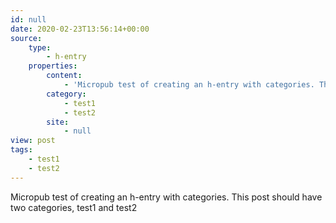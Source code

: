 ```yaml
---
id: null
date: 2020-02-23T13:56:14+00:00
source:
    type:
        - h-entry
    properties:
        content:
            - 'Micropub test of creating an h-entry with categories. This post should have two categories, test1 and test2'
        category:
            - test1
            - test2
        site:
            - null
view: post
tags:
    - test1
    - test2
---
```

Micropub test of creating an h-entry with categories. This post should have two categories, test1 and test2
